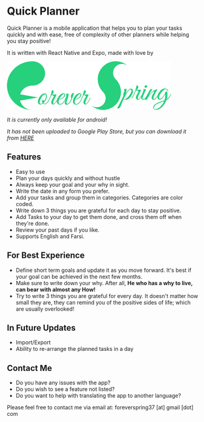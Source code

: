 # Quick Planner
Quick Planner is a mobile application that helps you to plan your tasks quickly and with ease, free of complexity of other planners while helping you stay positive!

It is written with React Native and Expo, made with love by

![Forever Spring](/assets/graphics/fs.png)

_It is currently only available for android!_

_It has not been uploaded to Google Play Store, but you can download it from [HERE](https://github.com/forever-spring/quick-planner/blob/master/app/Quick%20Planner%20v1.1.0.apk)_

## Features
* Easy to use
* Plan your days quickly and without hustle
* Always keep your goal and your why in sight.
* Write the date in any form you prefer.
* Add your tasks and group them in categories. Categories are color coded.
* Write down 3 things you are grateful for each day to stay positive.
* Add Tasks to your day to get them done, and cross them off when they're done.
* Review your past days if you like.
* Supports English and Farsi.

## For Best Experience
* Define short term goals and update it as you move forward. It's best if your goal can be achieved in the next few months.
* Make sure to write down your why. After all, **He who has a why to live, can bear with almost any How!**
* Try to write 3 things you are grateful for every day. It doesn't matter how small they are, they can remind you of the positive sides of life; which are usually overlooked!

## In Future Updates
* Import/Export
* Ability to re-arrange the planned tasks in a day

## Contact Me
* Do you have any issues with the app?
* Do you wish to see a feature not listed?
* Do you want to help with translating the app to another language?

Please feel free to contact me via email at: foreverspring37 [at] gmail [dot] com
